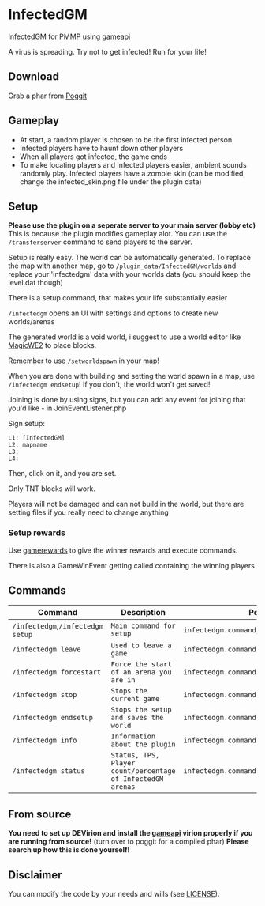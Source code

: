 # InfectedGM
InfectedGM for [PMMP](https://github.com/pmmp/PocketMine-MP) using [gameapi](https://github.com/thebigsmileXD/gameapi)

A virus is spreading. Try not to get infected! Run for your life!
## Download
Grab a phar from [Poggit](https://poggit.pmmp.io/ci/thebigsmileXD/InfectedGM)
## Gameplay
- At start, a random player is chosen to be the first infected person
- Infected players have to haunt down other players
- When all players got infected, the game ends
- To make locating players and infected players easier, ambient sounds randomly play.
Infected players have a zombie skin (can be modified, change the infected_skin.png file under the plugin data)
## Setup
**Please use the plugin on a seperate server to your main server (lobby etc)** This is because the plugin modifies gameplay alot. You can use the `/transferserver` command to send players to the server.

Setup is really easy. The world can be automatically generated. To replace the map with another map, go to `/plugin_data/InfectedGM/worlds` and replace your 'infectedgm' data with your worlds data (you should keep the level.dat though)

There is a setup command, that makes your life substantially easier

`/infectedgm` opens an UI with settings and options to create new worlds/arenas

The generated world is a void world, i suggest to use a world editor like [MagicWE2](https://github.com/thebigsmileXD/MagicWE2) to place blocks.

Remember to use `/setworldspawn` in your map!

When you are done with building and setting the world spawn in a map, use `/infectedgm endsetup`! If you don't, the world won't get saved!

Joining is done by using signs, but you can add any event for joining that you'd like - in JoinEventListener.php

Sign setup:
```
L1: [InfectedGM]
L2: mapname
L3: 
L4: 
```
Then, click on it, and you are set.

Only TNT blocks will work.

Players will not be damaged and can not build in the world, but there are setting files if you really need to change anything
### Setup rewards
Use [gamerewards](https://github.com/thebigsmileXD/gamerewards) to give the winner rewards and execute commands.

There is also a GameWinEvent getting called containing the winning players
## Commands
| Command | Description | Permission |
| --- | --- | --- |
| `/infectedgm`,`/infectedgm setup` | `Main command for setup` | `infectedgm.command`,`infectedgm.command.setup`, |
| `/infectedgm leave` | `Used to leave a game` | `infectedgm.command.leave` |
| `/infectedgm forcestart` | `Force the start of an arena you are in` | `infectedgm.command.forcestart` |
| `/infectedgm stop` | `Stops the current game` | `infectedgm.command.stop` |
| `/infectedgm endsetup` | `Stops the setup and saves the world` | `infectedgm.command.endsetup` |
| `/infectedgm info` | `Information about the plugin` | `infectedgm.command.information` |
| `/infectedgm status` | `Status, TPS, Player count/percentage of InfectedGM arenas` | `infectedgm.command.status` |
## From source
**You need to set up DEVirion and install the [gameapi](https://github.com/thebigsmileXD/gameapi) virion properly if you are running from source!**
(turn over to poggit for a compiled phar)
**Please search up how this is done yourself!**

## Disclaimer
You can modify the code by your needs and wills (see [LICENSE](https://github.com/thebigsmileXD/InfectedGM/blob/master/LICENSE)).
